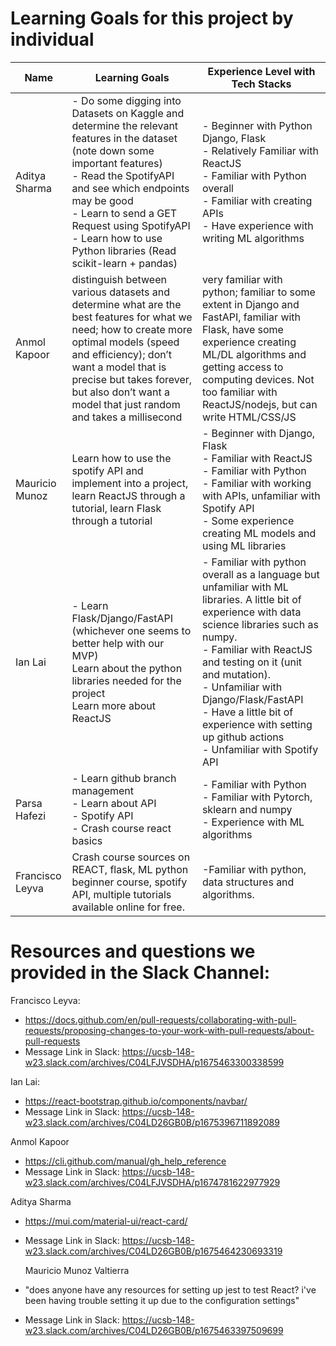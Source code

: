 # Learning Goals for this project by individual

| Name | Learning Goals | Experience Level with Tech Stacks |
|------|----------------|-----------------------------------|
| Aditya Sharma | - Do some digging into Datasets on Kaggle and determine the relevant features in the dataset (note down some important features)<br>- Read the SpotifyAPI and see which endpoints may be good <br>- Learn to send a GET Request using SpotifyAPI <br>- Learn how to use Python libraries (Read scikit-learn + pandas) | - Beginner with Python Django, Flask <br>- Relatively Familiar with ReactJS <br>- Familiar with Python overall<br>- Familiar with creating APIs <br>- Have experience with writing ML algorithms |
| Anmol Kapoor | distinguish between various datasets and determine what are the best features for what we need; how to create more optimal models (speed and efficiency); don’t want a model that is precise but takes forever, but also don’t want a model that just random and takes a millisecond | very familiar with python; familiar to some extent in Django and FastAPI, familiar with Flask, have some experience creating ML/DL algorithms and getting access to computing devices. Not too familiar with ReactJS/nodejs, but can write HTML/CSS/JS
| Mauricio Munoz | Learn how to use the spotify API and implement into a project, learn ReactJS through a tutorial, learn Flask through a tutorial | - Beginner with Django, Flask <br>- Familiar with ReactJS <br>- Familiar with Python <br>- Familiar with working with APIs, unfamiliar with Spotify API <br>- Some experience creating ML models and using ML libraries |
| Ian Lai | - Learn Flask/Django/FastAPI (whichever one seems to better help with our MVP) <br>Learn about the python libraries needed for the project <br>Learn more about ReactJS | - Familiar with python overall as a language but unfamiliar with ML libraries. A little bit of experience with data science libraries such as numpy. <br>- Familiar with ReactJS and testing on it (unit and mutation). <br>- Unfamiliar with Django/Flask/FastAPI <br>- Have a little bit of experience with setting up github actions <br>- Unfamiliar with Spotify API |
| Parsa Hafezi | - Learn github branch management <br>- Learn about API <br> - Spotify API <br>- Crash course react basics | - Familiar with Python <br>- Familiar with Pytorch, sklearn and numpy <br>- Experience with ML algorithms |
| Francisco Leyva | Crash course sources on REACT, flask, ML python beginner course, spotify API, multiple tutorials available online for free. | -Familiar with python, data structures and algorithms. |

# Resources and questions we provided in the Slack Channel:
  
Francisco Leyva: 
- https://docs.github.com/en/pull-requests/collaborating-with-pull-requests/proposing-changes-to-your-work-with-pull-requests/about-pull-requests
- Message Link in Slack: https://ucsb-148-w23.slack.com/archives/C04LFJVSDHA/p1675463300338599
  
Ian Lai:
- https://react-bootstrap.github.io/components/navbar/
- Message Link in Slack: https://ucsb-148-w23.slack.com/archives/C04LD26GB0B/p1675396711892089
  
Anmol Kapoor
- https://cli.github.com/manual/gh_help_reference
- Message Link in Slack: https://ucsb-148-w23.slack.com/archives/C04LFJVSDHA/p1674781622977929

Aditya Sharma
- https://mui.com/material-ui/react-card/
- Message Link in Slack: https://ucsb-148-w23.slack.com/archives/C04LD26GB0B/p1675464230693319

  Mauricio Munoz Valtierra
- "does anyone have any resources for setting up jest to test React? i've been having trouble setting it up due to the configuration settings"
- Message Link in Slack: https://ucsb-148-w23.slack.com/archives/C04LD26GB0B/p1675463397509699
